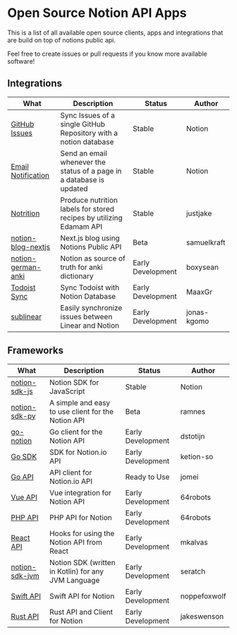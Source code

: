 
# Open Source Notion API Apps

This is a list of all available open source clients, apps and integrations
that are build on top of notions public api.

Feel free to create issues or pull requests if you know more available software!

## Integrations

|What|Description|Status|Author|
|---|---|---|---|
|[GitHub Issues](https://github.com/makenotion/notion-sdk-js/tree/main/examples/github-issue-sync)|Sync Issues of a single GitHub Repository with a notion database|Stable|Notion|
|[Email Notification](https://github.com/makenotion/notion-sdk-js/tree/main/examples/database-update-send-email)|Send an email whenever the status of a page in a database is updated|Stable|Notion|
|[Notrition](https://github.com/justjake/notrition)|Produce nutrition labels for stored recipes by utilizing Edamam API|Stable|justjake|
|[notion-blog-nextjs](https://github.com/samuelkraft/notion-blog-nextjs)|Next.js blog using Notions Public API|Beta|samuelkraft|
|[notion-german-anki](https://github.com/boxysean/notion-german-anki)|Notion as source of truth for anki dictionary|Early Development|boxysean|
|[Todoist Sync](https://github.com/MaaxGr/NotionTodoistSync)|Sync Todoist with Notion Database|Early Development|MaaxGr|
|[sublinear](https://github.com/jonas-kgomo/sublinear)|Easily synchronize issues between Linear and Notion|Early Development|jonas-kgomo|

 
## Frameworks

|What|Description|Status|Author|
|---|---|---|---|
|[notion-sdk-js](https://github.com/makenotion/notion-sdk-js)|Notion SDK for JavaScript|Stable|Notion|
|[notion-sdk-py](https://github.com/ramnes/notion-sdk-py)|A simple and easy to use client for the Notion API|Beta|ramnes|
|[go-notion](https://github.com/dstotijn/go-notion)|Go client for the Notion API|Early Development|dstotijn|
|[Go SDK](https://github.com/ketion-so/go-notion)|SDK for Notion.io API|Early Development|ketion-so|
|[Go API](https://github.com/jomei/notionapi)|API client for Notion.io API|Ready to Use|jomei|
|[Vue API](https://github.com/64robots/vue-notion-api)|Vue integration for Notion API|Early Development|64robots|
|[PHP API](https://github.com/64robots/php-notion)|PHP API for Notion|Early Development|64robots|
|[React API](https://github.com/mkalvas/notion-react)|Hooks for using the Notion API from React|Early Development|mkalvas|
|[notion-sdk-jvm](https://github.com/seratch/notion-sdk-jvm)|Notion SDK (written in Kotlin) for any JVM Language|Early Development|seratch|
|[Swift API](https://github.com/noppefoxwolf/notion)|Swift API for Notion|Early Development|noppefoxwolf|
|[Rust API](https://github.com/jakeswenson/notion)|Rust API and Client for Notion|Early Development|jakeswenson|
